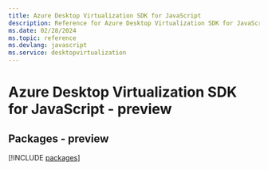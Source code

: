 ```yaml
---
title: Azure Desktop Virtualization SDK for JavaScript
description: Reference for Azure Desktop Virtualization SDK for JavaScript
ms.date: 02/28/2024
ms.topic: reference
ms.devlang: javascript
ms.service: desktopvirtualization
---
```

# Azure Desktop Virtualization SDK for JavaScript - preview
## Packages - preview
[!INCLUDE [packages](desktop-virtualization-index.md)]